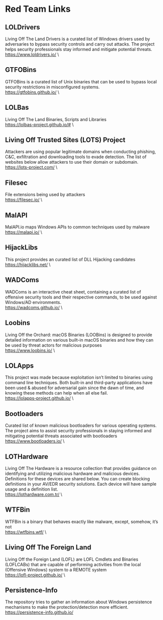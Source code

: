 # Red Team Links

## LOLDrivers
Living Off The Land Drivers is a curated list of Windows drivers used by adversaries to bypass security controls and carry out attacks. The project helps security professionals stay informed and mitigate potential threats. \
https://www.loldrivers.io/ \
## GTFOBins
GTFOBins is a curated list of Unix binaries that can be used to bypass local security restrictions in misconfigured systems. \
https://gtfobins.github.io/ \
## LOLBas
Living Off The Land Binaries, Scripts and Libraries \
https://lolbas-project.github.io/# \
## Living Off Trusted Sites (LOTS) Project
Attackers are using popular legitimate domains when conducting phishing, C&C, exfiltration and downloading tools to evade detection. The list of websites below allow attackers to use their domain or subdomain. \
https://lots-project.com/ \
## Filesec
File extensions being used by attackers \
https://filesec.io/ \
## MalAPI
MalAPI.io maps Windows APIs to common techniques used by malware \
https://malapi.io/ \
## HijackLibs
This project provides an curated list of DLL Hijacking candidates \
https://hijacklibs.net/ \
## WADComs
WADComs is an interactive cheat sheet, containing a curated list of offensive security tools and their respective commands, to be used against Windows/AD environments. \
https://wadcoms.github.io/ \
## Loobins
Living Off the Orchard: macOS Binaries (LOOBins) is designed to provide detailed information on various built-in macOS binaries and how they can be used by threat actors for malicious purposes \
https://www.loobins.io/ \
## LOLApps
This project was made because exploitation isn’t limited to binaries using command line techniques. Both built-in and third-party applications have been used & abused for adversarial gain since the dawn of time, and knowing these methods can help when all else fail. \
https://lolapps-project.github.io/ \
## Bootloaders
Curated list of known malicious bootloaders for various operating systems. The project aims to assist security professionals in staying informed and mitigating potential threats associated with bootloaders \
https://www.bootloaders.io/ \
## LOTHardware
Living Off The Hardware is a resource collection that provides guidance on identifying and utilizing malicious hardware and malicious devices. Definitions for these devices are shared below. You can create blocking definitions in your AV/EDR security solutions. Each device will have sample usage and a definition list. \
https://lothardware.com.tr/ \
## WTFBin
WTFBin is a binary that behaves exactly like malware, except, somehow, it’s not \
https://wtfbins.wtf/ \
## Living Off The Foreign Land
Living Off the Foreign Land (LOFL) are LOFL Cmdlets and Binaries (LOFLCABs) that are capable of performing activities from the local (Offensive Windows) system to a REMOTE system \
https://lofl-project.github.io/ \
## Persistence-Info
The repository tries to gather an information about Windows persistence mechanisms to make the protection/detection more efficient. \
https://persistence-info.github.io/
